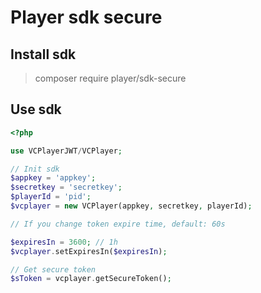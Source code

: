 # Player sdk secure

## Install sdk

> composer require player/sdk-secure

## Use sdk

```php
<?php

use VCPlayerJWT/VCPlayer;

// Init sdk
$appkey = 'appkey';
$secretkey = 'secretkey';
$playerId = 'pid';
$vcplayer = new VCPlayer(appkey, secretkey, playerId);

// If you change token expire time, default: 60s

$expiresIn = 3600; // 1h
$vcplayer.setExpiresIn($expiresIn);

// Get secure token
$sToken = vcplayer.getSecureToken();

```
